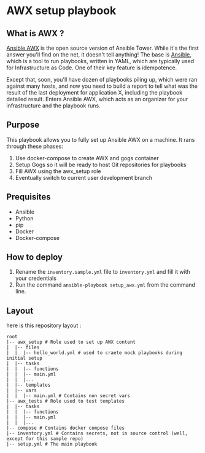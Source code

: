 # AWX setup playbook

## What is AWX ?

[Ansible AWX](https://www.ansible.com/products/awx-project) is the open source version of Ansible Tower. While it's the first answer you'll find on the net, it doesn't tell anything!
The base is [Ansible](https://www.ansible.com/products/engine), which is a tool to run playbooks, written in YAML, which are typically used for Infrastructure as Code. One of their key feature is idempotence.

Except that, soon, you'll have dozen of playbooks piling up, which were ran against many hosts, and now you need to build a report to tell what was the result of the last deployment for application X, including the playbook detailed result.
Enters Ansible AWX, which acts as an organizer for your infrastructure and the playbook runs.

## Purpose

This playbook allows you to fully set up Ansible AWX on a machine. It rans through these phases:
1. Use docker-compose to create AWX and gogs container
2. Setup Gogs so it will be ready to host Git repositories for playbooks
3. Fill AWX using the awx_setup role
4. Eventually switch to current user development branch

## Prequisites

- Ansible
- Python
- pip
- Docker
- Docker-compose

## How to deploy

1. Rename the `inventory.sample.yml` file to `inventory.yml` and fill it with your credentials
2. Run the command `ansible-playbook setup_awx.yml` from the command line.

## Layout

here is this repository layout :
```
root
|-- awx_setup # Role used to set up AWX content
|  |-- files
|  |  |-- hello_world.yml # used to craete mock playbooks during initial setup
|  |-- tasks
|  |  |-- functions
|  |  |-- main.yml
|  |  |...
|  |-- templates
|  |-- vars
|  |  |-- main.yml # Contains non secret vars
|-- awx_tests # Role used to test templates
|  |-- tasks
|  |  |-- functions
|  |  |-- main.yml
|  |  |...
|-- compose # Contains docker compose files
|-- inventory.yml # Contains secrets, not in source control (well, except for this sample repo)
|-- setup.yml # The main playbook
```
